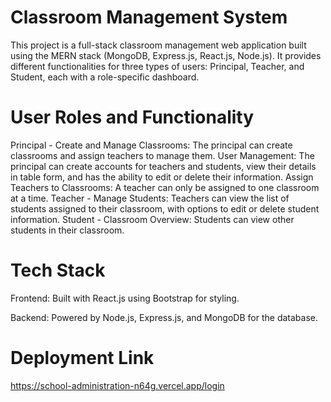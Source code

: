 # Classroom Management System
This project is a full-stack classroom management web application built using the MERN stack (MongoDB, Express.js, React.js, Node.js). It provides different functionalities for three types of users: Principal, Teacher, and Student, each with a role-specific dashboard.

# User Roles and Functionality
Principal - 
Create and Manage Classrooms: The principal can create classrooms and assign teachers to manage them.
User Management: The principal can create accounts for teachers and students, view their details in table form, and has the ability to edit or delete their information.
Assign Teachers to Classrooms: A teacher can only be assigned to one classroom at a time.
Teacher - 
Manage Students: Teachers can view the list of students assigned to their classroom, with options to edit or delete student information.
Student - 
Classroom Overview: Students can view other students in their classroom.

# Tech Stack
Frontend: Built with React.js using Bootstrap for styling.

Backend: Powered by Node.js, Express.js, and MongoDB for the database.

# Deployment Link
https://school-administration-n64g.vercel.app/login
